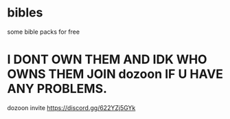 # bibles
some bible packs for free 
# I DONT OWN THEM AND IDK WHO OWNS THEM JOIN dozoon IF U HAVE ANY PROBLEMS.
dozoon invite https://discord.gg/622YZj5GYk
